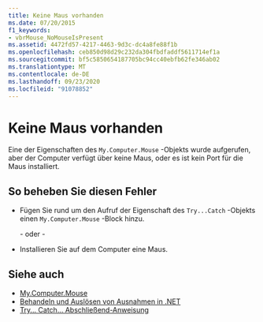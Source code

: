 ```yaml
---
title: Keine Maus vorhanden
ms.date: 07/20/2015
f1_keywords:
- vbrMouse_NoMouseIsPresent
ms.assetid: 4472fd57-4217-4463-9d3c-dc4a8fe88f1b
ms.openlocfilehash: ceb850d98d29c232da304fbdfaddf5611714ef1a
ms.sourcegitcommit: bf5c5850654187705bc94cc40ebfb62fe346ab02
ms.translationtype: MT
ms.contentlocale: de-DE
ms.lasthandoff: 09/23/2020
ms.locfileid: "91078852"
---
```

# <a name="no-mouse-is-present"></a>Keine Maus vorhanden

Eine der Eigenschaften des `My.Computer.Mouse` -Objekts wurde aufgerufen, aber der Computer verfügt über keine Maus, oder es ist kein Port für die Maus installiert.  
  
## <a name="to-correct-this-error"></a>So beheben Sie diesen Fehler  
  
- Fügen Sie rund um den Aufruf der Eigenschaft des `Try...Catch` -Objekts einen `My.Computer.Mouse` -Block hinzu.  
  
     \- oder -  
  
- Installieren Sie auf dem Computer eine Maus.  
  
## <a name="see-also"></a>Siehe auch

- [My.Computer.Mouse](xref:Microsoft.VisualBasic.Devices.Mouse)
- [Behandeln und Auslösen von Ausnahmen in .NET](../../standard/exceptions/index.md)
- [Try... Catch... Abschließend-Anweisung](../language-reference/statements/try-catch-finally-statement.md)
